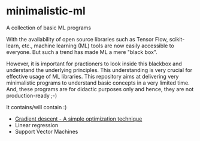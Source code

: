 # minimalistic-ml
A collection of basic ML programs

With the availability of open source libraries such as Tensor Flow, scikit-learn, etc., machine learning (ML) tools are now easily accessible to 
everyone. But such a trend has made ML a mere "black box". 

However, it is important for practioners to look inside this blackbox and understand the underlying principles. This understanding is very
crucial for effective usage of ML libraries.
This repository aims at delivering very minimalistic programs to understand basic concepts in a very limited time.
And, these programs are for didactic purposes only and hence, they are not production-ready ;-)

It contains/will contain :)

- [Gradient descent - A simple optimization technique](https://github.com/rajcscw/minimalistic-ml/blob/master/gradient-descent/gradient-descent.ipynb)
- Linear regression
- Support Vector Machines

